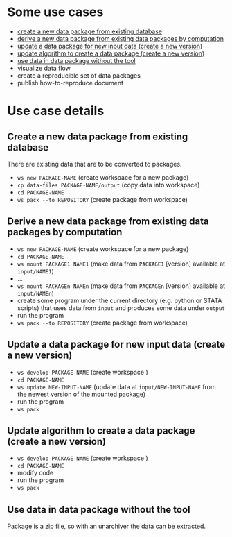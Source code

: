 # Some use cases

- [create a new data package from existing database](#create-from-data)
- [derive a new data package from existing data packages by computation](#derive-new)
- [update a data package for new input data (create a new version)](#update-with-new-data)
- [update algorithm to create a data package (create a new version)](#update-with-new-algorithm)
- [use data in data package without the tool](#oblivous-use)
- visualize data flow
- create a reproducible set of data packages
- publish how-to-reproduce document


# Use case details

## <a name="create-from-data"></a>Create a new data package from existing  database

There are existing data that are to be converted to packages.

- `ws new PACKAGE-NAME`  (create workspace for a new package)
- `cp data-files PACKAGE-NAME/output`  (copy data into workspace)
- `cd PACKAGE-NAME`
- `ws pack --to REPOSITORY`  (create package from workspace)


## <a name="derive-new"></a>Derive a new data package from existing data packages by computation

- `ws new PACKAGE-NAME`  (create workspace for a new package)
- `cd PACKAGE-NAME`
- `ws mount PACKAGE1 NAME1`  (make data from `PACKAGE1` [version] available at `input/NAME1`)
- ...
- `ws mount PACKAGEn NAMEn`  (make data from `PACKAGEn` [version] available at `input/NAMEn`)
- create some program under the current directory (e.g. python or STATA scripts) that uses data from `input` and produces some data under `output`
- run the program
- `ws pack --to REPOSITORY`  (create package from workspace)


## <a name="update-with-new-data"></a>Update a data package for new input data (create a new version)

- `ws develop PACKAGE-NAME`  (create workspace )
- `cd PACKAGE-NAME`
- `ws update NEW-INPUT-NAME` (update data at `input/NEW-INPUT-NAME` from the newest version of the mounted package)
- run the program
- `ws pack`


## <a name="update-with-new-algorithm"></a>Update algorithm to create a data package (create a new version)

- `ws develop PACKAGE-NAME`  (create workspace )
- `cd PACKAGE-NAME`
- modify code
- run the program
- `ws pack`

## <a name="oblivous-use"></a>Use data in data package without the tool

Package is a zip file, so with an unarchiver the data can be extracted.
